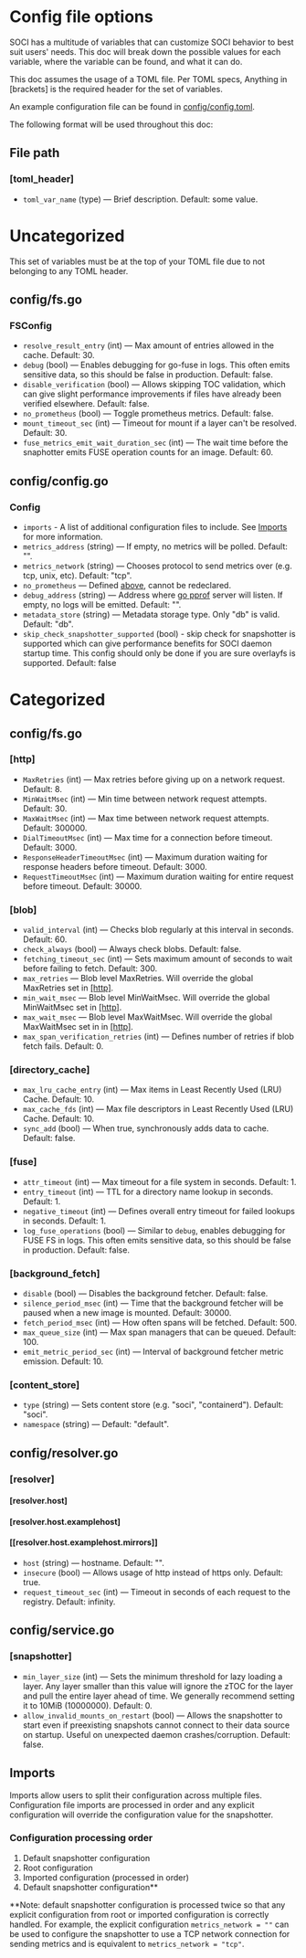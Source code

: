 # Config file options

SOCI has a multitude of variables that can customize SOCI behavior to best suit users' needs. This doc will break down the possible values for each variable, where the variable can be found, and what it can do.

This doc assumes the usage of a TOML file. Per TOML specs, Anything in [brackets] is the required header for the set of variables.

An example configuration file can be found in [config/config.toml](../config/config.toml).

The following format will be used throughout this doc:

## File path
### [toml_header]
- `toml_var_name` (type) — Brief description. Default: some value.

#

# Uncategorized

This set of variables must be at the top of your TOML file due to not belonging to any TOML header.

## config/fs.go
### FSConfig
- `resolve_result_entry` (int) — Max amount of entries allowed in the cache. Default: 30.
- `debug` (bool) — Enables debugging for go-fuse in logs. This often emits sensitive data, so this should be false in production. Default: false.
- `disable_verification` (bool) — Allows skipping TOC validation, which can give slight performance improvements if files have already been verified elsewhere. Default: false.
- `no_prometheus` (bool) — Toggle prometheus metrics. Default: false.
- `mount_timeout_sec` (int) — Timeout for mount if a layer can't be resolved. Default: 30.
- `fuse_metrics_emit_wait_duration_sec` (int) — The wait time before the snaphotter emits FUSE operation counts for an image. Default: 60.

## config/config.go
### Config
- `imports` - A list of additional configuration files to include. See [Imports](#imports) for more information.
- `metrics_address` (string) — If empty, no metrics will be polled. Default: "".
- `metrics_network` (string) — Chooses protocol to send metrics over (e.g. tcp, unix, etc). Default: "tcp".
- `no_prometheus` — Defined [above](#configfsgofsconfig), cannot be redeclared.
- `debug_address` (string) — Address where [go pprof](https://pkg.go.dev/net/http/pprof) server will listen. If empty, no logs will be emitted. Default: "".
- `metadata_store` (string) — Metadata storage type. Only "db" is valid. Default: "db".
- `skip_check_snapshotter_supported` (bool) - skip check for snapshotter is supported which can give performance benefits for SOCI daemon startup time. This config should only be done if you are sure overlayfs is supported. Default: false

#

# Categorized

## config/fs.go

### [http]
- `MaxRetries` (int) — Max retries before giving up on a network request. Default: 8.
- `MinWaitMsec` (int) — Min time between network request attempts. Default: 30.
- `MaxWaitMsec` (int) — Max time between network request attempts. Default: 300000.
- `DialTimeoutMsec` (int) — Max time for a connection before timeout. Default: 3000.
- `ResponseHeaderTimeoutMsec` (int) — Maximum duration waiting for response headers before timeout. Default: 3000.
- `RequestTimeoutMsec` (int) — Maximum duration waiting for entire request before timeout. Default: 30000.

### [blob]
- `valid_interval` (int) — Checks blob regularly at this interval in seconds. Default: 60.
- `check_always` (bool) — Always check blobs. Default: false.
- `fetching_timeout_sec` (int) — Sets maximum amount of seconds to wait before failing to fetch. Default: 300.
- `max_retries` — Blob level MaxRetries. Will override the global MaxRetries set in [[http]](#http).
- `min_wait_msec` — Blob level MinWaitMsec. Will override the global MinWaitMsec set in [[http]](#http).
- `max_wait_msec` — Blob level MaxWaitMsec. Will override the global MaxWaitMsec set in in [[http]](#http).
- `max_span_verification_retries` (int) — Defines number of retries if blob fetch fails. Default: 0.

### [directory_cache]
- `max_lru_cache_entry` (int) — Max items in Least Recently Used (LRU) Cache. Default: 10.
- `max_cache_fds`  (int) — Max file descriptors in Least Recently Used (LRU) Cache. Default: 10.
- `sync_add` (bool) — When true, synchronously adds data to cache. Default: false. 

### [fuse]
- `attr_timeout` (int) — Max timeout for a file system in seconds. Default: 1.
- `entry_timeout` (int) — TTL for a directory name lookup in seconds. Default: 1.
- `negative_timeout` (int) — Defines overall entry timeout for failed lookups in seconds. Default: 1.
- `log_fuse_operations` (bool) — Similar to `debug`, enables debugging for FUSE FS in logs. This often emits sensitive data, so this should be false in production. Default: false.

### [background_fetch]
- `disable` (bool) — Disables the background fetcher. Default: false.
- `silence_period_msec` (int) — Time that the background fetcher will be paused when a new image is mounted. Default: 30000.
- `fetch_period_msec` (int) — How often spans will be fetched. Default: 500.
- `max_queue_size` (int) — Max span managers that can be queued. Default: 100.
- `emit_metric_period_sec` (int) — Interval of background fetcher metric emission. Default: 10.

### [content_store]
- `type` (string) — Sets content store (e.g. "soci", "containerd"). Default: "soci".
- `namespace` (string) — Default: "default".

## config/resolver.go

### [resolver]
#### [resolver.host]
#### [resolver.host.examplehost]
#### [[resolver.host.examplehost.mirrors]]
- `host` (string) — hostname. Default: "".
- `insecure` (bool) — Allows usage of http instead of https only. Default: true.
- `request_timeout_sec` (int) — Timeout in seconds of each request to the registry. Default: infinity.

## config/service.go

### [snapshotter]
- `min_layer_size` (int) — Sets the minimum threshold for lazy loading a layer. Any layer smaller than this value will ignore the zTOC for the layer and pull the entire layer ahead of time. We generally recommend setting it to 10MiB (10000000). Default: 0.
- `allow_invalid_mounts_on_restart` (bool) — Allows the snapshotter to start even if preexisting snapshots cannot connect to their data source on startup. Useful on unexpected daemon crashes/corruption. Default: false.

## Imports

Imports allow users to split their configuration across multiple files. Configuration file imports are processed in order
and any explicit configuration will override the configuration value for the snapshotter.

### Configuration processing order

1. Default snapshotter configuration
2. Root configuration
3. Imported configuration (processed in order)
4. Default snapshotter configuration**

**Note: default snapshotter configuration is processed twice so that any explicit configuration from root or imported
configuration is correctly handled. For example, the explicit configuration `metrics_network = ""` can be used to configure
the snapshotter to use a TCP network connection for sending metrics and is equivalent to `metrics_network = "tcp"`.
